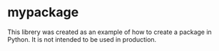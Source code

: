 # mypackage 
This librery was created as an example of how to create a package in Python. It is not intended to be used in production.
